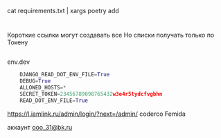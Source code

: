 cat requirements.txt | xargs poetry add
# 
Короткие ссылки могут создавать все
Но списки получать только по Токену
```python


```
env.dev
```python
    DJANGO_READ_DOT_ENV_FILE=True
    DEBUG=True
    ALLOWED_HOSTS=*
    SECRET_TOKEN=23456789098765432w3e4r5tydcfvgbhn
    READ_DOT_ENV_FILE=True
```

https://l.iamlink.ru/admin/login/?next=/admin/
coderco
Femida

аккаунт ooo_31@bk.ru